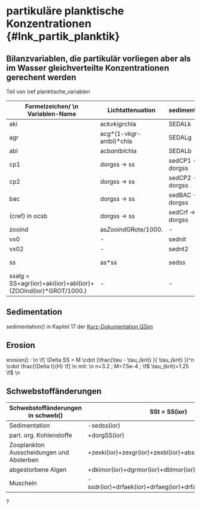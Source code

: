 partikuläre planktische Konzentrationen {#lnk_partik_planktik}
============

## Bilanzvariablen, die partikulär vorliegen aber als im Wasser gleichverteilte Konzentrationen gerechent werden ##
Teil von \ref planktische_variablen

| Formelzeichen/ \n Variablen-Name | Lichtattenuation | sedimentation() | Aufwirbelung | Bilanzroutine | 
| ------ | --------| -------| --------| ------- | 
| aki | ack*vkigr*chla | SEDALk | - | algaeski() |
| agr | acg*(1-vkgr-antbl)*chla | SEDALg | - | algaesgr() |
| abl | acb*antbl*chla | SEDALb | - | algaesbl() |
| cp1 | dorgss -> ss | sedCP1 -> dorgss | - | orgc() |
| cp2 | dorgss -> ss | sedCP2 -> dorgss | - | orgc() |
| bac | dorgss -> ss | sedBAC -> dorgss | - | orgc() |
| (cref) in ocsb | dorgss -> ss | sedCrf -> dorgss | - | orgc() |
| zooind | as*Zooind*GRote/1000. | - | - | konsum() |
| vx0  | - | sednit | - | ncyc() |
| vx02 | - | sednt2 | - | ncyc() |
| ss | as*ss  | sedss  | qsim -> erosion() | schweb() |
| ssalg = SS+agr(ior)+aki(ior)+abl(ior)+(ZOOind(ior)*GROT/1000.) | - | - | - | - |

## Sedimentation ##

sedimentation() in Kapitel 17 der <a href="./pdf/kurzdoku13_1ber.pdf" target="_blank"> Kurz-Dokumentation QSim</a>

## Erosion ##

erosion() : \n
\f[ \Delta SS = M \cdot (\frac{\tau - \tau_{krit} }{ \tau_{krit} })^n \cdot \frac{\Delta t}{H} \f] \n
mit: \n
n=3.2  ; M=7.5e-4  ;  \f$ \tau_{krit}=1.25 \f$ \n

## Schwebstoffänderungen ##

| Schwebstoffänderungen in schweb() | SSt = SS(ior) |
| ------ | ------ |
| Sedimentation         |	  -sedss(ior) |
| part. org. Kohlenstoffe |	  +dorgSS(ior) |
| Zooplankton Ausscheidungen und Absterben |	  +zexki(ior)+zexgr(ior)+zexbl(ior)+abszo(ior) |
| abgestorbene Algen |	  +dkimor(ior)+dgrmor(ior)+dblmor(ior) |
| Muscheln |      -ssdr(ior)+drfaek(ior)+drfaeg(ior)+drfaeb(ior)+drfaes(ior) |

?


                                                            

